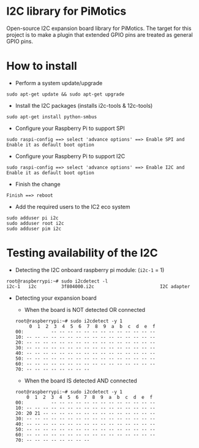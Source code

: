 # I2C library for PiMotics
Open-source I2C expansion board library for PiMotics. The target for this project is to make a plugin that extended GPIO pins are treated as general GPIO pins.

# How to install

* Perform a system update/upgrade
```
sudo apt-get update && sudo apt-get upgrade
```

* Install the I2C packages (installs i2c-tools & 12c-tools)
```
sudo apt-get install python-smbus
```

* Configure your Raspberry Pi to support SPI
```
sudo raspi-config ==> select 'advance options' ==> Enable SPI and Enable it as default boot option
```

* Configure your Raspberry Pi to support I2C
```
sudo raspi-config ==> select 'advance options' ==> Enable I2C and Enable it as default boot option
```

* Finish the change
```
Finish ==> reboot
```

* Add the required users to the IC2 eco system
```
sudo adduser pi i2c
sudo adduser root i2c
sudo adduser pim i2c
```

# Testing availability of the I2C

* Detecting the I2C onboard raspberry pi module: (`i2c-1` = 1)
```
root@raspberrypi:~# sudo i2cdetect -l
i2c-1	i2c       	3f804000.i2c                    	I2C adapter
```

* Detecting your expansion board
  * When the board is NOT detected OR connected
  ```
  root@raspberrypi:~# sudo i2cdetect -y 1
       0  1  2  3  4  5  6  7  8  9  a  b  c  d  e  f
  00:          -- -- -- -- -- -- -- -- -- -- -- -- --
  10: -- -- -- -- -- -- -- -- -- -- -- -- -- -- -- --
  20: -- -- -- -- -- -- -- -- -- -- -- -- -- -- -- --
  30: -- -- -- -- -- -- -- -- -- -- -- -- -- -- -- --
  40: -- -- -- -- -- -- -- -- -- -- -- -- -- -- -- --
  50: -- -- -- -- -- -- -- -- -- -- -- -- -- -- -- --
  60: -- -- -- -- -- -- -- -- -- -- -- -- -- -- -- --
  70: -- -- -- -- -- -- -- --
  ```

  * When the board IS detected AND connected
  ```
  root@raspberrypi:~# sudo i2cdetect -y 1
      0  1  2  3  4  5  6  7  8  9  a  b  c  d  e  f
  00:          -- -- -- -- -- -- -- -- -- -- -- -- --
  10: -- -- -- -- -- -- -- -- -- -- -- -- -- -- -- --
  20: 20 21 -- -- -- -- -- -- -- -- -- -- -- -- -- --
  30: -- -- -- -- -- -- -- -- -- -- -- -- -- -- -- --
  40: -- -- -- -- -- -- -- -- -- -- -- -- -- -- -- --
  50: -- -- -- -- -- -- -- -- -- -- -- -- -- -- -- --
  60: -- -- -- -- -- -- -- -- -- -- -- -- -- -- -- --
  70: -- -- -- -- -- -- -- --
  ```





